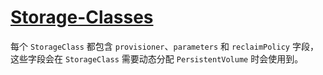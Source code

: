 # [Storage-Classes](https://kubernetes.io/zh/docs/concepts/storage/storage-classes/)

每个 `StorageClass` 都包含 `provisioner`、`parameters` 和 `reclaimPolicy` 字段， 这些字段会在 `StorageClass` 需要动态分配 `PersistentVolume` 时会使用到。
